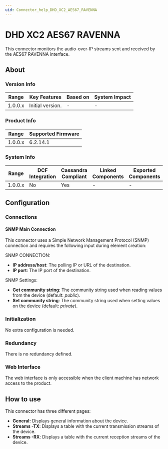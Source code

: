```yaml
---
uid: Connector_help_DHD_XC2_AES67_RAVENNA
---
```


# DHD XC2 AES67 RAVENNA

This connector monitors the audio-over-IP streams sent and received by the AES67 RAVENNA interface.

## About

### Version Info

| Range     | Key Features     | Based on     | System Impact     |
|-----------|------------------|--------------|-------------------|
| 1.0.0.x   | Initial version. | -            | -                 |

### Product Info

| Range     | Supported Firmware     |
|-----------|------------------------|
| 1.0.0.x   | 6.2.14.1               |

### System Info

| Range     | DCF Integration     | Cassandra Compliant     | Linked Components     | Exported Components     |
|-----------|---------------------|-------------------------|-----------------------|-------------------------|
| 1.0.0.x   | No                  | Yes                     | -                     | -                       |

## Configuration

### Connections

#### SNMP Main Connection

This connector uses a Simple Network Management Protocol (SNMP) connection and requires the following input during element creation:

SNMP CONNECTION:

- **IP address/host**: The polling IP or URL of the destination.
- **IP port**: The IP port of the destination.

SNMP Settings:

- **Get community string**: The community string used when reading values from the device (default: *public*).
- **Set community string**: The community string used when setting values on the device (default: *private*).

### Initialization

No extra configuration is needed.

### Redundancy

There is no redundancy defined.

### Web Interface

The web interface is only accessible when the client machine has network access to the product.

## How to use

This connector has three different pages:

- **General:** Displays general information about the device.
- **Streams -TX**: Displays a table with the current transmission streams of the device.
- **Streams -RX**: Displays a table with the current reception streams of the device.
